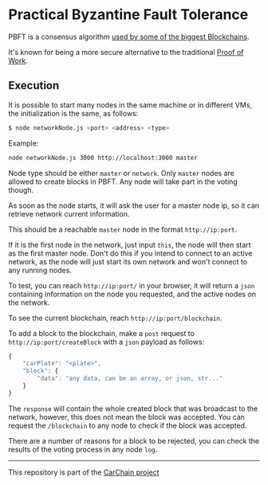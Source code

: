 # Practical Byzantine Fault Tolerance
PBFT is a consensus algorithm [used by some of the biggest Blockchains](https://blockonomi.com/practical-byzantine-fault-tolerance/).

It's known for being a more secure alternative to the traditional [Proof of Work](https://en.wikipedia.org/wiki/Proof-of-work_system).

## Execution

It is possible to start many nodes in the same machine or in different VMs, the initialization is the same, as follows:

```sh
$ node networkNode.js <port> <address> <type>
```

Example:

```sh
node networkNode.js 3000 http://localhost:3000 master
```

Node type should be either `master` or `network`. Only `master` nodes are allowed to create blocks in PBFT. Any node will take part in the voting though.

As soon as the node starts, it will ask the user for a master node ip, so it can retrieve network current information.

This should be a reachable `master` node in the format `http://ip:port`.

If it is the first node in the network, just input `this`, the node will then start as the first master node. Don't do this if you intend to connect to an active network, as the node will just start its own network and won't connect to any running nodes.

To test, you can reach `http://ip:port/` in your browser, it will return a `json` containing information on the node you requested, and the active nodes on the network.

To see the current blockchain, reach `http://ip:port/blockchain`.

To add a block to the blockchain, make a `post` request to `http://ip:port/createBlock` with a `json` payload as follows:
```js
{
	"carPlate": "<plate>",
	"block": {
		"data": "any data, can be an array, or json, str..."
	}
}
```

The `response` will contain the whole created block that was broadcast to the network, however, this does not mean the block was accepted. You can request the `/blockchain` to any node to check if the block was accepted.

There are a number of reasons for a block to be rejected, you can check the results of the voting process in any node `log`.

---

This repository is part of the [CarChain project](https://github.com/alissonfpmorais/blockchain-js)
